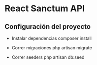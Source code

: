 # React Sanctum API

## Configuración del proyecto

* Instalar dependencias
composer install

* Correr migraciones
php artisan migrate

* Correr seeders
php artisan db:seed
